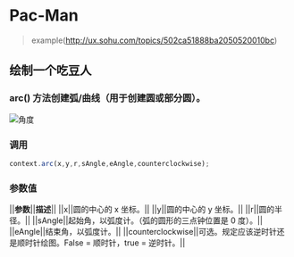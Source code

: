 # Pac-Man

> example(http://ux.sohu.com/topics/502ca51888ba2050520010bc)

## 绘制一个吃豆人

### arc() 方法创建弧/曲线（用于创建圆或部分圆）。

![角度](http://www.w3school.com.cn/i/arc.gif)

### 调用

```javascript
context.arc(x,y,r,sAngle,eAngle,counterclockwise);
```

### 参数值
||**参数**||**描述**||
||x||圆的中心的 x 坐标。||
||y||圆的中心的 y 坐标。||
||r||圆的半径。||
||sAngle||起始角，以弧度计。（弧的圆形的三点钟位置是 0 度）。||
||eAngle||结束角，以弧度计。||
||counterclockwise||可选。规定应该逆时针还是顺时针绘图。False = 顺时针，true = 逆时针。||

